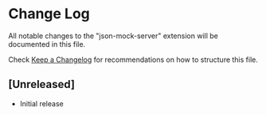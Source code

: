# Change Log

All notable changes to the "json-mock-server" extension will be documented in this file.

Check [Keep a Changelog](http://keepachangelog.com/) for recommendations on how to structure this file.

## [Unreleased]

- Initial release